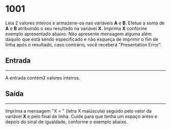 # 1001

Leia 2 valores inteiros e armazene-os nas variáveis **A** e **B**. Efetue a soma de **A** e **B** atribuindo o seu resultado na variável **X**. Imprima **X** conforme exemplo apresentado abaixo. Não apresente mensagem alguma além daquilo que está sendo especificado e não esqueça de imprimir o fim de linha após o resultado, caso contrário, você receberá "Presentation Error".

## Entrada

------

A entrada contém2 valores inteiros.

## Saída

------

Imprima a mensagem "X = " (letra X maiúscula) seguido pelo valor da variável **X** e pelo final de linha. Cuide para que tenha um espaço antes e depois do sinal de igualdade, conforme o exemplo abaixo.